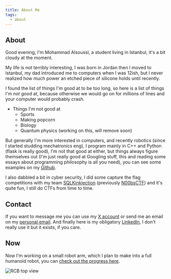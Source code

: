 ```yaml
---
title: About Me
tags:
  - about
---
```

## About
	
Good evening, I'm Mohammad Alsoussi, a student living in Istanbul, it's a bit cloudy at the moment.
	
My life is not terribly interesting, I was born in Jordan then I moved to Istanbul, my dad introduced me to computers when I was 12ish, but I never realized how much power an etched piece of silicone holds until recently.
	
I found the list of things I'm good at to be too long, so here is a list of things I'm *not* good at, because otherwise we would go on for millions of lines and your computer would probably crash.
	
* Things I'm not good at
	* Sports
	* Making popcorn
	* Biology
	* Quantum physics (working on this, will remove soon)

But generally I'm more interested in computers, and recently robotics (since I started studding mechatronics eng), I program mainly in C++ and Python (flask is really good), I'm not that good at either, but things always figure themselves out (I'm just really good at Googling stuff, this and reading some essays about programming philosophy is all you need), you can see some examples on my [Github](https://github.com/thesusian).

I also dabbled a bit in cyber security, I did some capture the flag competitions with my team [SQLKinkjection](https://ctftime.org/team/197263) (previously [N00bsCTF](https://ctftime.org/team/165889)) and it's quite fun, I still do CTFs from time to time.

## Contact

If you want to message me you can use my [X account](https://x.com/thesusian) or send me an email on my [personal email](mailto:thesusian@riseup.net). And finally here is my obligatory [LinkedIn](https://www.linkedin.com/in/thesusian/), I don't really use it but it exists, if you care.

## Now

Now I'm working on a small robot arm, which I plan to make into a full humanoid robot, you can [check out the progress here](/tags/rcb/).

![RCB top view](/media/rcb_hand_top_view.png)